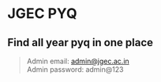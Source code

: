 # JGEC PYQ
## Find all year pyq in one place 
> Admin email: admin@jgec.ac.in <br />
> Admin password: admin@123